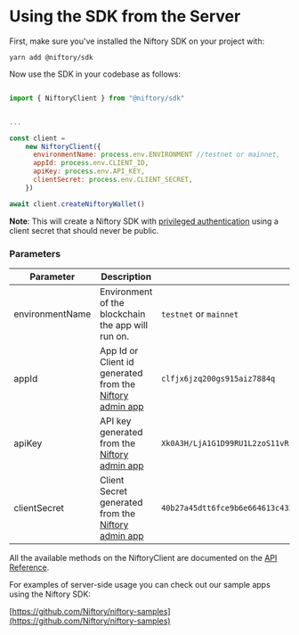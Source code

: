 # Using the SDK from the Server

First, make sure you've installed the Niftory SDK on your project with:

```
yarn add @niftory/sdk
```

Now use the SDK in your codebase as follows:

```javascript

import { NiftoryClient } from "@niftory/sdk"


...

const client =
    new NiftoryClient({
      environmentName: process.env.ENVIRONMENT //testnet or mainnet,
      appId: process.env.CLIENT_ID,
      apiKey: process.env.API_KEY,
      clientSecret: process.env.CLIENT_SECRET,
    })

await client.createNiftoryWallet()
```

**Note**: This will create a Niftory SDK with [privileged authentication](../core-concepts/authentication/privileged-authentication.md) using a client secret that should never be public.

### Parameters

<table><thead><tr><th width="188">Parameter</th><th width="224">Description</th><th>Example Value</th></tr></thead><tbody><tr><td>environmentName</td><td>Environment of the blockchain the app will run on.</td><td><code>testnet</code> or <code>mainnet</code></td></tr><tr><td>appId</td><td>App Id or Client id generated from the <a href="https://admin.niftory.com/">Niftory admin app</a></td><td><code>clfjx6jzq200gs915aiz7884q</code></td></tr><tr><td>apiKey</td><td>API key generated from the <a href="https://admin.niftory.com/">Niftory admin app</a></td><td><code>Xk0A3H/LjA1G1D99RU1L2zoS11vR1ZJs2m6Ncqu0tdA=</code></td></tr><tr><td>clientSecret</td><td>Client Secret generated from the <a href="https://admin.niftory.com/">Niftory admin app</a></td><td><code>40b27a45dtt6fce9b6e664613c43250aea67912wbfbcba263f1b57dce2c7b9ed6045f1d72dd3ca2f000070bc7a6af795c4c0c6fee70l0f3d2f290102b308aaba</code></td></tr></tbody></table>

All the available methods on the NiftoryClient are documented on the [API Reference](https://sdk.niftory.com/classes/NiftoryClient.html).

For examples of server-side usage you can check out our sample apps using the Niftory SDK:

[https://github.com/Niftory/niftory-samples](https://github.com/Niftory/niftory-samples)
